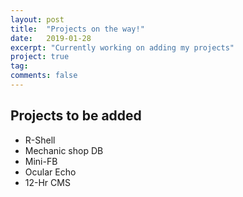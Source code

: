 ```yaml
---
layout: post
title:  "Projects on the way!"
date:   2019-01-28
excerpt: "Currently working on adding my projects"
project: true
tag:
comments: false
---
```


## Projects to be added
* R-Shell
* Mechanic shop DB
* Mini-FB
* Ocular Echo
* 12-Hr CMS